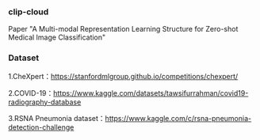 ### clip-cloud

Paper "A Multi-modal Representation Learning Structure for Zero-shot Medical Image Classification" 

### Dataset
1.CheXpert：https://stanfordmlgroup.github.io/competitions/chexpert/

2.COVID-19：https://www.kaggle.com/datasets/tawsifurrahman/covid19-radiography-database

3.RSNA Pneumonia dataset：https://www.kaggle.com/c/rsna-pneumonia-detection-challenge




